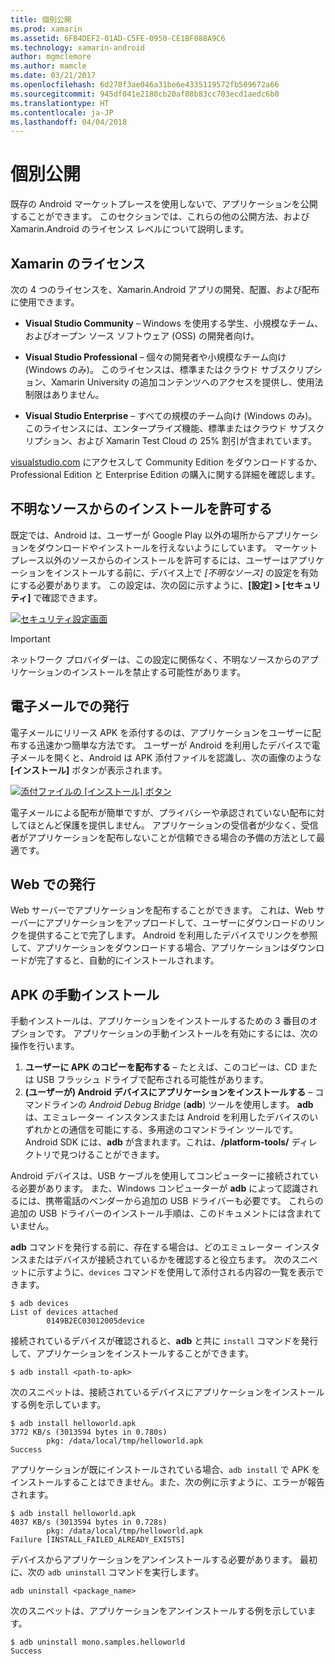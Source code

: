```yaml
---
title: 個別公開
ms.prod: xamarin
ms.assetid: 6FB4DEF2-01AD-C5FE-0950-CE1BF088A9C6
ms.technology: xamarin-android
author: mgmclemore
ms.author: mamcle
ms.date: 03/21/2017
ms.openlocfilehash: 6d278f3ae046a31be6e4335119572fb509672a66
ms.sourcegitcommit: 945df041e2180cb20af08b83cc703ecd1aedc6b0
ms.translationtype: HT
ms.contentlocale: ja-JP
ms.lasthandoff: 04/04/2018
---
```

# <a name="publishing-independently"></a>個別公開

既存の Android マーケットプレースを使用しないで、アプリケーションを公開することができます。 このセクションでは、これらの他の公開方法、および Xamarin.Android のライセンス レベルについて説明します。


## <a name="xamarin-licensing"></a>Xamarin のライセンス

次の 4 つのライセンスを、Xamarin.Android アプリの開発、配置、および配布に使用できます。

-   **Visual Studio Community** &ndash; Windows を使用する学生、小規模なチーム、およびオープン ソース ソフトウェア (OSS) の開発者向け。

-   **Visual Studio Professional** &ndash; 個々の開発者や小規模なチーム向け (Windows のみ)。 このライセンスは、標準またはクラウド サブスクリプション、Xamarin University の追加コンテンツへのアクセスを提供し、使用法制限はありません。

-   **Visual Studio Enterprise** &ndash; すべての規模のチーム向け (Windows のみ)。 このライセンスには、エンタープライズ機能、標準またはクラウド サブスクリプション、および Xamarin Test Cloud の 25% 割引が含まれています。

[visualstudio.com](https://www.visualstudio.com/xamarin/) にアクセスして Community Edition をダウンロードするか、Professional Edition と Enterprise Edition の購入に関する詳細を確認します。


## <a name="allow-installation-from-unknown-sources"></a>不明なソースからのインストールを許可する

既定では、Android は、ユーザーが Google Play 以外の場所からアプリケーションをダウンロードやインストールを行えないようにしています。 マーケットプレース以外のソースからのインストールを許可するには、ユーザーはアプリケーションをインストールする前に、デバイス上で *[不明なソース]* の設定を有効にする必要があります。 この設定は、次の図に示すように、**[設定] > [セキュリティ]** で確認できます。

[![セキュリティ設定画面](publishing-independently-images/settings.png)](publishing-independently-images/settings.png#lightbox)


> [!IMPORTANT]
> ネットワーク プロバイダーは、この設定に関係なく、不明なソースからのアプリケーションのインストールを禁止する可能性があります。



## <a name="publishing-by-e-mail"></a>電子メールでの発行

電子メールにリリース APK を添付するのは、アプリケーションをユーザーに配布する迅速かつ簡単な方法です。 ユーザーが Android を利用したデバイスで電子メールを開くと、Android は APK 添付ファイルを認識し、次の画像のような **[インストール]** ボタンが表示されます。

[![添付ファイルの [インストール] ボタン](publishing-independently-images/publishing-via-email.png)](publishing-independently-images/publishing-via-email.png#lightbox)

電子メールによる配布が簡単ですが、プライバシーや承認されていない配布に対してほとんど保護を提供しません。 アプリケーションの受信者が少なく、受信者がアプリケーションを配布しないことが信頼できる場合の予備の方法として最適です。


## <a name="publishing-by-web"></a>Web での発行

Web サーバーでアプリケーションを配布することができます。 これは、Web サーバーにアプリケーションをアップロードして、ユーザーにダウンロードのリンクを提供することで完了します。 Android を利用したデバイスでリンクを参照して、アプリケーションをダウンロードする場合、アプリケーションはダウンロードが完了すると、自動的にインストールされます。


## <a name="manually-installing-an-apk"></a>APK の手動インストール

手動インストールは、アプリケーションをインストールするための 3 番目のオプションです。 アプリケーションの手動インストールを有効にするには、次の操作を行います。

1.   **ユーザーに APK のコピーを配布する** &ndash; たとえば、このコピーは、CD または USB フラッシュ ドライブで配布される可能性があります。
1.   **(ユーザーが) Android デバイスにアプリケーションをインストールする** &ndash; コマンドラインの *Android Debug Bridge* (**adb**) ツールを使用します。 **adb** は、エミュレーター インスタンスまたは Android を利用したデバイスのいずれかとの通信を可能にする、多用途のコマンドライン ツールです。 Android SDK には、**adb** が含まれます。これは、**<sdk>/platform-tools/** ディレクトリで見つけることができます。

Android デバイスは、USB ケーブルを使用してコンピューターに接続されている必要があります。
また、Windows コンピューターが **adb** によって認識されるには、携帯電話のベンダーから追加の USB ドライバーも必要です。 これらの追加の USB ドライバーのインストール手順は、このドキュメントには含まれていません。

**adb** コマンドを発行する前に、存在する場合は、どのエミュレーター インスタンスまたはデバイスが接続されているかを確認すると役立ちます。 次のスニペットに示すように、`devices` コマンドを使用して添付される内容の一覧を表示できます。

```shell
$ adb devices
List of devices attached
        0149B2EC03012005device
```

接続されているデバイスが確認されると、**adb** と共に `install` コマンドを発行して、アプリケーションをインストールすることができます。

```shell
$ adb install <path-to-apk>
```

次のスニペットは、接続されているデバイスにアプリケーションをインストールする例を示しています。

```shell
$ adb install helloworld.apk
3772 KB/s (3013594 bytes in 0.780s)
        pkg: /data/local/tmp/helloworld.apk
Success
```

アプリケーションが既にインストールされている場合、`adb install` で APK をインストールすることはできません。また、次の例に示すように、エラーが報告されます。

```shell
$ adb install helloworld.apk
4037 KB/s (3013594 bytes in 0.728s)
        pkg: /data/local/tmp/helloworld.apk
Failure [INSTALL_FAILED_ALREADY_EXISTS]
```

デバイスからアプリケーションをアンインストールする必要があります。 最初に、次の `adb uninstall` コマンドを実行します。

```shell
adb uninstall <package_name>
```

次のスニペットは、アプリケーションをアンインストールする例を示しています。

```shell
$ adb uninstall mono.samples.helloworld
Success
```
